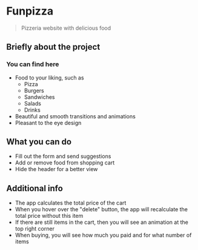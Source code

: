 # Funpizza

> Pizzeria website with delicious food

## Briefly about the project

### You can find here

- Food to your liking, such as
    - Pizza
    - Burgers
    - Sandwiches
    - Salads
    - Drinks
- Beautiful and smooth transitions and animations
- Pleasant to the eye design

## What you can do

- Fill out the form and send suggestions
- Add or remove food from shopping cart
- Hide the header for a better view

## Additional info

- The app calculates the total price of the cart
- When you hover over the "delete" button, the app will recalculate the total price without this item
- If there are still items in the cart, then you will see an animation at the top right corner
- When buying, you will see how much you paid and for what number of items
